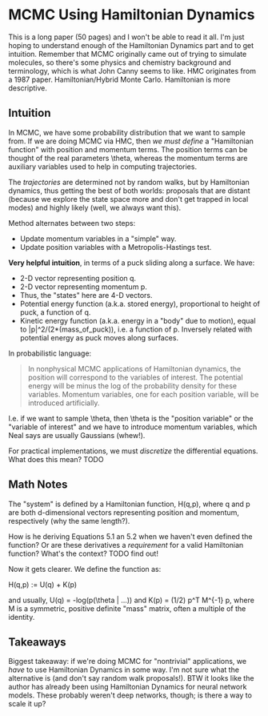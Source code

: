 # MCMC Using Hamiltonian Dynamics

This is a long paper (50 pages) and I won't be able to read it all. I'm just
hoping to understand enough of the Hamiltonian Dynamics part and to get
intuition. Remember that MCMC originally came out of trying to simulate
molecules, so there's some physics and chemistry background and terminology,
which is what John Canny seems to like.  HMC originates from a 1987 paper.
Hamiltonian/Hybrid Monte Carlo. Hamiltonian is more descriptive.


## Intuition

In MCMC, we have some probability distribution that we want to sample from. If
we are doing MCMC via HMC, then *we must define* a "Hamiltonian function" with
position and momentum terms. The position terms can be thought of the real
parameters \theta, whereas the momentum terms are auxiliary variables used to
help in computing trajectories.

The *trajectories* are determined not by random walks, but by Hamiltonian
dynamics, thus getting the best of both worlds: proposals that are distant
(because we explore the state space more and don't get trapped in local modes)
and highly likely (well, we always want this).

Method alternates between two steps:

- Update momentum variables in a "simple" way.
- Update position variables with a Metropolis-Hastings test.

**Very helpful intuition**, in terms of a puck sliding along a surface. We have:

- 2-D vector representing position q.
- 2-D vector representing momentum p.
- Thus, the "states" here are 4-D vectors.
- Potential energy function (a.k.a. stored energy), proportional to height of
  puck, a function of q.
- Kinetic energy function (a.k.a. energy in a "body" due to motion), equal to
  |p|^2/(2*(mass_of_puck)), i.e. a function of p. Inversely related with
  potential energy as puck moves along surfaces.

In probabilistic language:

> In nonphysical MCMC applications of Hamiltonian dynamics, the position will
> correspond to the variables of interest. The potential energy will be minus
> the log of the probability density for these variables. Momentum variables,
> one for each position variable, will be introduced artificially.

I.e. if we want to sample \theta, then \theta is the "position variable" or the
"variable of interest" and we have to introduce momentum variables, which Neal
says are usually Gaussians (whew!).

For practical implementations, we must *discretize* the differential equations.
What does this mean? TODO


## Math Notes

The "system" is defined by a Hamiltonian function, H(q,p), where q and p are
both d-dimensional vectors representing position and momentum, respectively (why
the same length?).

How is he deriving Equations 5.1 an 5.2 when we haven't even defined the
function? Or are these derivatives a *requirement* for a valid Hamiltonian
function? What's the context? TODO find out!

Now it gets clearer. We define the function as:

H(q,p) := U(q) + K(p)

and usually, U(q) = -log(p(\theta | ...)) and K(p) = (1/2) p^T M^{-1} p, where M
is a symmetric, positive definite "mass" matrix, often a multiple of the
identity.


## Takeaways

Biggest takeaway: if we're doing MCMC for "nontrivial" applications, we *have*
to use Hamiltonian Dynamics in some way. I'm not sure what the alternative is
(and don't say random walk proposals!). BTW it looks like the author has already
been using Hamiltonian Dynamics for neural network models. These probably
weren't deep networks, though; is there a way to scale it up?
